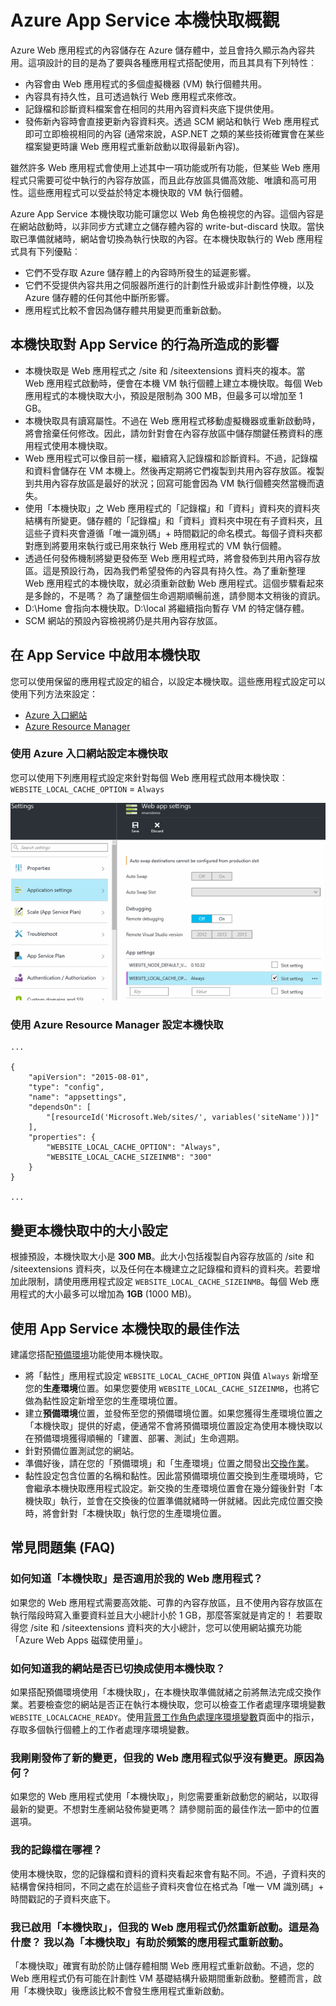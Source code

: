 <properties
   pageTitle="Azure App Service 本機快取概觀 | Microsoft Azure"
   description="本文說明如何啟用、調整大小並查詢 Azure App Service 本機快取功能的狀態"
   services="app-service"
   documentationCenter="app-service"
   authors="SyntaxC4"
   manager="yochayk"
   editor=""
   tags="optional"
   keywords=""/>

<tags
   ms.service="app-service"
   ms.devlang="multiple"
   ms.topic="article"
   ms.tgt_pltfrm="na"
   ms.workload="na"
   ms.date="03/04/2016"
   ms.author="cfowler"/>

# Azure App Service 本機快取概觀

Azure Web 應用程式的內容儲存在 Azure 儲存體中，並且會持久顯示為內容共用。這項設計的目的是為了要與各種應用程式搭配使用，而且其具有下列特性︰

* 內容會由 Web 應用程式的多個虛擬機器 (VM) 執行個體共用。
* 內容具有持久性，且可透過執行 Web 應用程式來修改。
* 記錄檔和診斷資料檔案會在相同的共用內容資料夾底下提供使用。
* 發佈新內容時會直接更新內容資料夾。透過 SCM 網站和執行 Web 應用程式即可立即檢視相同的內容 (通常來說，ASP.NET 之類的某些技術確實會在某些檔案變更時讓 Web 應用程式重新啟動以取得最新內容)。

雖然許多 Web 應用程式會使用上述其中一項功能或所有功能，但某些 Web 應用程式只需要可從中執行的內容存放區，而且此存放區具備高效能、唯讀和高可用性。這些應用程式可以受益於特定本機快取的 VM 執行個體。

Azure App Service 本機快取功能可讓您以 Web 角色檢視您的內容。這個內容是在網站啟動時，以非同步方式建立之儲存體內容的 write-but-discard 快取。當快取已準備就緒時，網站會切換為執行快取的內容。在本機快取執行的 Web 應用程式具有下列優點︰

* 它們不受存取 Azure 儲存體上的內容時所發生的延遲影響。
* 它們不受提供內容共用之伺服器所進行的計劃性升級或非計劃性停機，以及 Azure 儲存體的任何其他中斷所影響。
* 應用程式比較不會因為儲存體共用變更而重新啟動。

## 本機快取對 App Service 的行為所造成的影響

* 本機快取是 Web 應用程式之 /site 和 /siteextensions 資料夾的複本。當 Web 應用程式啟動時，便會在本機 VM 執行個體上建立本機快取。每個 Web 應用程式的本機快取大小，預設是限制為 300 MB，但最多可以增加至 1 GB。
* 本機快取具有讀寫屬性。不過在 Web 應用程式移動虛擬機器或重新啟動時，將會捨棄任何修改。因此，請勿針對會在內容存放區中儲存關鍵任務資料的應用程式使用本機快取。
* Web 應用程式可以像目前一樣，繼續寫入記錄檔和診斷資料。不過，記錄檔和資料會儲存在 VM 本機上。然後再定期將它們複製到共用內容存放區。複製到共用內容存放區是最好的狀況；回寫可能會因為 VM 執行個體突然當機而遺失。
* 使用「本機快取」之 Web 應用程式的「記錄檔」和「資料」資料夾的資料夾結構有所變更。儲存體的「記錄檔」和「資料」資料夾中現在有子資料夾，且這些子資料夾會遵循「唯一識別碼」+ 時間戳記的命名模式。每個子資料夾都對應到將要用來執行或已用來執行 Web 應用程式的 VM 執行個體。  
* 透過任何發佈機制將變更發佈至 Web 應用程式時，將會發佈到共用內容存放區。這是預設行為，因為我們希望發佈的內容具有持久性。為了重新整理 Web 應用程式的本機快取，就必須重新啟動 Web 應用程式。這個步驟看起來是多餘的，不是嗎？ 為了讓整個生命週期順暢前進，請參閱本文稍後的資訊。
* D:\\Home 會指向本機快取。D:\\local 將繼續指向暫存 VM 的特定儲存體。
* SCM 網站的預設內容檢視將仍是共用內容存放區。

## 在 App Service 中啟用本機快取

您可以使用保留的應用程式設定的組合，以設定本機快取。這些應用程式設定可以使用下列方法來設定：

* [Azure 入口網站](#Configure-Local-Cache-Portal)
* [Azure Resource Manager](#Configure-Local-Cache-ARM)

### 使用 Azure 入口網站設定本機快取
<a name="Configure-Local-Cache-Portal"></a>

您可以使用下列應用程式設定來針對每個 Web 應用程式啟用本機快取︰`WEBSITE_LOCAL_CACHE_OPTION` = `Always`

![Azure 入口網站應用程式設定︰本機快取](media/app-service-local-cache/app-service-local-cache-configure-portal.png)

### 使用 Azure Resource Manager 設定本機快取
<a name="Configure-Local-Cache-ARM"></a>

```
...

{
    "apiVersion": "2015-08-01",
    "type": "config",
    "name": "appsettings",
    "dependsOn": [
        "[resourceId('Microsoft.Web/sites/', variables('siteName'))]"
    ],
    "properties": {
        "WEBSITE_LOCAL_CACHE_OPTION": "Always",
        "WEBSITE_LOCAL_CACHE_SIZEINMB": "300"
    }
}

...
```

## 變更本機快取中的大小設定

根據預設，本機快取大小是 **300 MB**。此大小包括複製自內容存放區的 /site 和 /siteextensions 資料夾，以及任何在本機建立之記錄檔和資料的資料夾。若要增加此限制，請使用應用程式設定 `WEBSITE_LOCAL_CACHE_SIZEINMB`。每個 Web 應用程式的大小最多可以增加為 **1GB** (1000 MB)。

## 使用 App Service 本機快取的最佳作法

建議您搭配[預備環境](../app-service-web/web-sites-staged-publishing.md)功能使用本機快取。

* 將「黏性」應用程式設定 `WEBSITE_LOCAL_CACHE_OPTION` 與值 `Always` 新增至您的**生產環境**位置。如果您要使用 `WEBSITE_LOCAL_CACHE_SIZEINMB`，也將它做為黏性設定新增至您的生產環境位置。
* 建立**預備環境**位置，並發佈至您的預備環境位置。如果您獲得生產環境位置之「本機快取」提供的好處，便通常不會將預備環境位置設定為使用本機快取以在預備環境獲得順暢的「建置、部署、測試」生命週期。
*	針對預備位置測試您的網站。  
*	準備好後，請在您的「預備環境」和「生產環境」位置之間發出[交換作業](../app-service-web/web-sites-staged-publishing.md#to-swap-deployment-slots)。  
*	黏性設定包含位置的名稱和黏性。因此當預備環境位置交換到生產環境時，它會繼承本機快取應用程式設定。新交換的生產環境位置會在幾分鐘後針對「本機快取」執行，並會在交換後的位置準備就緒時一併就緒。因此完成位置交換時，將會針對「本機快取」執行您的生產環境位置。

## 常見問題集 (FAQ)

### 如何知道「本機快取」是否適用於我的 Web 應用程式？

如果您的 Web 應用程式需要高效能、可靠的內容存放區，且不使用內容存放區在執行階段時寫入重要資料並且大小總計小於 1 GB，那麼答案就是肯定的！ 若要取得您 /site 和 /siteextensions 資料夾的大小總計，您可以使用網站擴充功能「Azure Web Apps 磁碟使用量」。

### 如何知道我的網站是否已切換成使用本機快取？

如果搭配預備環境使用「本機快取」，在本機快取準備就緒之前將無法完成交換作業。若要檢查您的網站是否正在執行本機快取，您可以檢查工作者處理序環境變數 `WEBSITE_LOCALCACHE_READY`。使用[背景工作角色處理序環境變數](https://github.com/projectkudu/kudu/wiki/Process-Threads-list-and-minidump-gcdump-diagsession#process-environment-variable)頁面中的指示，存取多個執行個體上的工作者處理序環境變數。

### 我剛剛發佈了新的變更，但我的 Web 應用程式似乎沒有變更。原因為何？

如果您的 Web 應用程式使用「本機快取」，則您需要重新啟動您的網站，以取得最新的變更。不想對生產網站發佈變更嗎？ 請參閱前面的最佳作法一節中的位置選項。

### 我的記錄檔在哪裡？

使用本機快取，您的記錄檔和資料的資料夾看起來會有點不同。不過，子資料夾的結構會保持相同，不同之處在於這些子資料夾會位在格式為「唯一 VM 識別碼」+ 時間戳記的子資料夾底下。

### 我已啟用「本機快取」，但我的 Web 應用程式仍然重新啟動。這是為什麼？ 我以為「本機快取」有助於頻繁的應用程式重新啟動。

「本機快取」確實有助於防止儲存體相關 Web 應用程式重新啟動。不過，您的 Web 應用程式仍有可能在計劃性 VM 基礎結構升級期間重新啟動。整體而言，啟用「本機快取」後應該比較不會發生應用程式重新啟動。

<!---HONumber=AcomDC_0330_2016-->